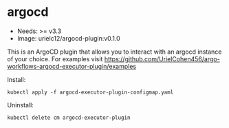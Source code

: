 <!-- This is an auto-generated file. DO NOT EDIT -->
# argocd

* Needs: >= v3.3
* Image: urielc12/argocd-plugin:v0.1.0

This is an ArgoCD plugin that allows you to interact with an argocd instance of your choice.
For examples visit https://github.com/UrielCohen456/argo-workflows-argocd-executor-plugin/examples


Install:

    kubectl apply -f argocd-executor-plugin-configmap.yaml

Uninstall:
	
    kubectl delete cm argocd-executor-plugin 
